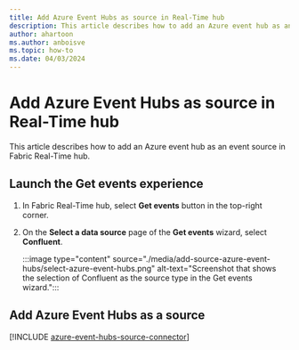 ```yaml
---
title: Add Azure Event Hubs as source in Real-Time hub
description: This article describes how to add an Azure event hub as an event source in Fabric Real-Time hub. 
author: ahartoon
ms.author: anboisve
ms.topic: how-to
ms.date: 04/03/2024
---
```


# Add Azure Event Hubs as source in Real-Time hub
This article describes how to add an Azure event hub as an event source in Fabric Real-Time hub. 

## Launch the Get events experience

1. In Fabric Real-Time hub, select **Get events** button in the top-right corner. 
1. On the **Select a data source** page of the **Get events** wizard, select **Confluent**. 

    :::image type="content" source="./media/add-source-azure-event-hubs/select-azure-event-hubs.png" alt-text="Screenshot that shows the selection of Confluent as the source type in the Get events wizard.":::

## Add Azure Event Hubs as a source


[!INCLUDE [azure-event-hubs-source-connector](../real-time-intelligence/event-streams/includes/azure-event-hubs-source-connector.md)]